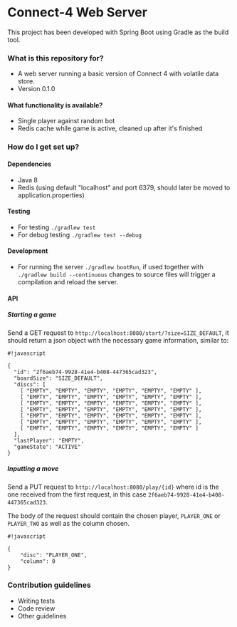 # Connect-4 Web Server #

This project has been developed with Spring Boot using Gradle as the build tool.

### What is this repository for? ###

* A web server running a basic version of Connect 4 with volatile data store.
* Version 0.1.0

#### What functionality is available? ####

* Single player against random bot
* Redis cache while game is active, cleaned up after it's finished

### How do I get set up? ###

#### Dependencies ####
* Java 8
* Redis (using default "localhost" and port 6379, should later be moved to application.properties)

#### Testing ####

* For testing `./gradlew test`
* For debug testing `./gradlew test --debug`

#### Development ####

* For running the server `./gradlew bootRun`, if used together with `./gradlew build --continuous` changes to source files will trigger a compilation and reload the server.

#### API ####

##### Starting a game #####

Send a GET request to `http://localhost:8080/start/?size=SIZE_DEFAULT`, it should return a json object with the necessary game information, similar to:

```
#!javascript

{
  "id": "2f6aeb74-9928-41e4-b408-447365cad323",
  "boardSize": "SIZE_DEFAULT",
  "discs": [
    [ "EMPTY", "EMPTY", "EMPTY", "EMPTY", "EMPTY", "EMPTY" ],
    [ "EMPTY", "EMPTY", "EMPTY", "EMPTY", "EMPTY", "EMPTY" ],
    [ "EMPTY", "EMPTY", "EMPTY", "EMPTY", "EMPTY", "EMPTY" ],
    [ "EMPTY", "EMPTY", "EMPTY", "EMPTY", "EMPTY", "EMPTY" ],
    [ "EMPTY", "EMPTY", "EMPTY", "EMPTY", "EMPTY", "EMPTY" ],
    [ "EMPTY", "EMPTY", "EMPTY", "EMPTY", "EMPTY", "EMPTY" ],
    [ "EMPTY", "EMPTY", "EMPTY", "EMPTY", "EMPTY", "EMPTY" ]
  ],
  "lastPlayer": "EMPTY",
  "gameState": "ACTIVE"
}
```

##### Inputting a move #####

Send a PUT request to `http://localhost:8080/play/{id}` where id is the one received from the first request, in this case `2f6aeb74-9928-41e4-b408-447365cad323`.

The body of the request should contain the chosen player, `PLAYER_ONE` or `PLAYER_TWO` as well as the column chosen.


```
#!javascript

{
    "disc": "PLAYER_ONE",
    "column": 0
}
```


### Contribution guidelines ###

* Writing tests
* Code review
* Other guidelines